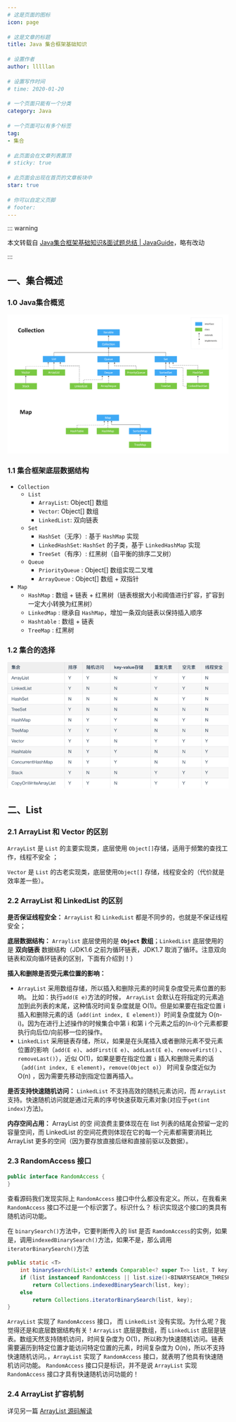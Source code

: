 ```yaml
---
# 这是页面的图标
icon: page

# 这是文章的标题
title: Java 集合框架基础知识

# 设置作者
author: lllllan

# 设置写作时间
# time: 2020-01-20

# 一个页面只能有一个分类
category: Java

# 一个页面可以有多个标签
tag:
- 集合

# 此页面会在文章列表置顶
# sticky: true

# 此页面会出现在首页的文章板块中
star: true

# 你可以自定义页脚
# footer: 
---
```




::: warning

本文转载自 [Java集合框架基础知识&面试题总结 | JavaGuide](https://javaguide.cn/java/collection/java集合框架基础知识&面试题总结/)，略有改动

:::



## 一、集合概述



### 1.0 Java集合概览

![img](README.assets/java-collection-hierarchy.71519bdb.png)



### 1.1 集合框架底层数据结构

- `Collection`
  - `List`
    - `ArrayList`: Object[] 数组
    - `Vector`: Object[] 数组
    - `LinkedList`: 双向链表
  - `Set`
    - `HashSet`（无序）: 基于 `HashMap` 实现
    - `LinkedHashSet`: `HashSet` 的子类，基于 `LinkedHashMap` 实现
    - `TreeSet`（有序）: 红黑树（自平衡的排序二叉树）
  - `Queue`
    - `PriorityQueue` : Object[] 数组实现二叉堆
    - `ArrayQueue` : Object[] 数组 + 双指针
- `Map`
  - `HashMap` : 数组 + 链表 + 红黑树（链表根据大小和阈值进行扩容，扩容到一定大小转换为红黑树）
  - `LinkedMap` : 继承自 `HashMap`，增加一条双向链表以保持插入顺序
  - `Hashtable` : 数组 + 链表
  - `TreeMap` : 红黑树



### 1.2 集合的选择

![image-20220118101609300](README.assets/image-20220118101609300.png)



## 二、List



### 2.1 ArrayList 和 Vector 的区别

`ArrayList` 是 `List` 的主要实现类，底层使用 `Object[]`存储，适用于频繁的查找工作，线程不安全 ；

`Vector` 是 `List` 的古老实现类，底层使用`Object[]` 存储，线程安全的（代价就是效率差一些）。



### 2.2 ArrayList  和 LinkedList 的区别

**是否保证线程安全：** `ArrayList` 和 `LinkedList` 都是不同步的，也就是不保证线程安全；

**底层数据结构：** `Arraylist` 底层使用的是 **`Object` 数组**；`LinkedList` 底层使用的是 **双向链表** 数据结构（JDK1.6 之前为循环链表，JDK1.7 取消了循环。注意双向链表和双向循环链表的区别，下面有介绍到！）

**插入和删除是否受元素位置的影响：**

- `ArrayList` 采用数组存储，所以插入和删除元素的时间复杂度受元素位置的影响。 比如：执行`add(E e)`方法的时候， `ArrayList` 会默认在将指定的元素追加到此列表的末尾，这种情况时间复杂度就是 O(1)。但是如果要在指定位置 i 插入和删除元素的话（`add(int index, E element)`）时间复杂度就为 O(n-i)。因为在进行上述操作的时候集合中第 i 和第 i 个元素之后的(n-i)个元素都要执行向后位/向前移一位的操作。
- `LinkedList` 采用链表存储，所以，如果是在头尾插入或者删除元素不受元素位置的影响（`add(E e)`、`addFirst(E e)`、`addLast(E e)`、`removeFirst()` 、 `removeLast()`），近似 O(1)，如果是要在指定位置 `i` 插入和删除元素的话（`add(int index, E element)`，`remove(Object o)`） 时间复杂度近似为 O(n) ，因为需要先移动到指定位置再插入。

**是否支持快速随机访问：** `LinkedList` 不支持高效的随机元素访问，而 `ArrayList` 支持。快速随机访问就是通过元素的序号快速获取元素对象(对应于`get(int index)`方法)。

**内存空间占用：** ArrayList 的空 间浪费主要体现在在 list 列表的结尾会预留一定的容量空间，而 LinkedList 的空间花费则体现在它的每一个元素都需要消耗比 ArrayList 更多的空间（因为要存放直接后继和直接前驱以及数据）。



### 2.3 RandomAccess 接口

```java
public interface RandomAccess {
}
```

查看源码我们发现实际上 `RandomAccess` 接口中什么都没有定义。所以，在我看来 `RandomAccess` 接口不过是一个标识罢了。标识什么？ 标识实现这个接口的类具有随机访问功能。

在 `binarySearch()`方法中，它要判断传入的 list 是否 `RamdomAccess`的实例，如果是，调用`indexedBinarySearch()`方法，如果不是，那么调用`iteratorBinarySearch()`方法



```java
public static <T>
    int binarySearch(List<? extends Comparable<? super T>> list, T key) {
    if (list instanceof RandomAccess || list.size()<BINARYSEARCH_THRESHOLD)
        return Collections.indexedBinarySearch(list, key);
    else
        return Collections.iteratorBinarySearch(list, key);
}
```



`ArrayList` 实现了 `RandomAccess` 接口， 而 `LinkedList` 没有实现。为什么呢？我觉得还是和底层数据结构有关！`ArrayList` 底层是数组，而 `LinkedList` 底层是链表。数组天然支持随机访问，时间复杂度为 O(1)，所以称为快速随机访问。链表需要遍历到特定位置才能访问特定位置的元素，时间复杂度为 O(n)，所以不支持快速随机访问。，`ArrayList` 实现了 `RandomAccess` 接口，就表明了他具有快速随机访问功能。 `RandomAccess` 接口只是标识，并不是说 `ArrayList` 实现 `RandomAccess` 接口才具有快速随机访问功能的！



### 2.4 ArrayList 扩容机制

详见另一篇 [ArrayList 源码解读](../2-source-code/1-arraylist)


